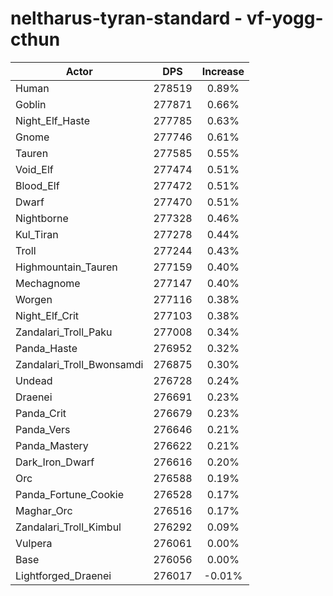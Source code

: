 # neltharus-tyran-standard - vf-yogg-cthun
| Actor | DPS | Increase |
|---|:---:|:---:|
|Human|278519|0.89%|
|Goblin|277871|0.66%|
|Night_Elf_Haste|277785|0.63%|
|Gnome|277746|0.61%|
|Tauren|277585|0.55%|
|Void_Elf|277474|0.51%|
|Blood_Elf|277472|0.51%|
|Dwarf|277470|0.51%|
|Nightborne|277328|0.46%|
|Kul_Tiran|277278|0.44%|
|Troll|277244|0.43%|
|Highmountain_Tauren|277159|0.40%|
|Mechagnome|277147|0.40%|
|Worgen|277116|0.38%|
|Night_Elf_Crit|277103|0.38%|
|Zandalari_Troll_Paku|277008|0.34%|
|Panda_Haste|276952|0.32%|
|Zandalari_Troll_Bwonsamdi|276875|0.30%|
|Undead|276728|0.24%|
|Draenei|276691|0.23%|
|Panda_Crit|276679|0.23%|
|Panda_Vers|276646|0.21%|
|Panda_Mastery|276622|0.21%|
|Dark_Iron_Dwarf|276616|0.20%|
|Orc|276588|0.19%|
|Panda_Fortune_Cookie|276528|0.17%|
|Maghar_Orc|276516|0.17%|
|Zandalari_Troll_Kimbul|276292|0.09%|
|Vulpera|276061|0.00%|
|Base|276056|0.00%|
|Lightforged_Draenei|276017|-0.01%|
